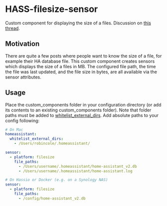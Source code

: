 # HASS-filesize-sensor
Custom component for displaying the size of a files. Discussion on [this thread](https://community.home-assistant.io/t/database-size-custom-component/40308).

## Motivation
There are quite a few posts where people want to know the size of a file, for example their HA database file. This custom component creates sensors which displays the size of a files in MB. The configured file path, the time the file was last updated, and the file size in bytes, are all available via the sensor attributes.

## Usage
Place the custom_components folder in your configuration directory (or add its contents to an existing custom_components folder). Note that folder paths must be added to [whitelist_external_dirs](https://home-assistant.io/docs/configuration/basic/).
Add absolute paths to your config following:

```yaml
# On Mac
homeassistant:
  whitelist_external_dirs:
    - /Users/robincole/.homeassistant/

sensor:
  - platform: filesize
    file_paths:
      - /Users/username/.homeassistant/home-assistant_v2.db
      - /Users/username/.homeassistant/home-assistant.log

# On Hassio or Docker (e.g. on a Synology NAS)
sensor:
  - platform: filesize
    file_paths:
      - /config/home-assistant_v2.db
  ```
